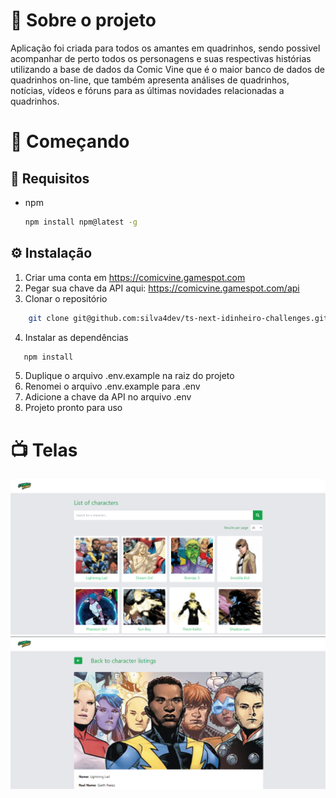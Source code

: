 # 📙 Sobre o projeto
Aplicação foi criada para todos os amantes em quadrinhos, sendo possivel acompanhar de perto todos os personagens e suas respectivas histórias utilizando a base de dados da Comic Vine que é o maior banco de dados de quadrinhos on-line, que também apresenta análises de quadrinhos, notícias, vídeos e fóruns para as últimas novidades relacionadas a quadrinhos.

# 🏃 Começando
## 📝 Requisitos
* npm
  ```sh
  npm install npm@latest -g
  ```
## ⚙️ Instalação
1. Criar uma conta em https://comicvine.gamespot.com
2. Pegar sua chave da API aqui: https://comicvine.gamespot.com/api
3. Clonar o repositório
```sh
    git clone git@github.com:silva4dev/ts-next-idinheiro-challenges.git
```
4. Instalar as dependências
```sh
   npm install
```
5. Duplique o arquivo .env.example na raiz do projeto
6. Renomei o arquivo .env.example para .env
7. Adicione a chave da API no arquivo .env
8. Projeto pronto para uso

# 📺 Telas
![Listagem dos personagens](./doc/screen1.png)
![Detalhes de um personagem](./doc/screen2.png)
